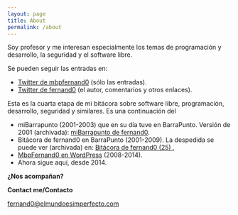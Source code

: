 ```yaml
---
layout: page
title: About
permalink: /about
---
```


Soy profesor y me interesan especialmente los temas de programación y desarrollo, la seguridad y el software libre.

Se pueden seguir las entradas en:

* [Twitter de mbpfernand0](https://twitter.com/mbpfernand0) (sólo las entradas).
* [Twitter de fernand0](https://twitter.com/fernand0) (el autor, comentarios y otros enlaces). 

Esta es la cuarta etapa de mi bitácora sobre software libre, programación, desarrollo, seguridad y similares. Es una continuación del 
* miBarrapunto (2001-2003) que en su día tuve en BarraPunto. Versión de 2001 (archivada): [miBarrapunto de fernand0](https://web.archive.org/web/20010624095315/http://mi.barrapunto.com/fernand0/).
* Bitácora de fernand0 en BarraPunto (2001-2009). La despedida se puede ver (archivada) en: [Bitácora de fernand0 (25) ](https://web.archive.org/web/20180610141550/http://barrapunto.com/~fernand0/bitacora), 
* [MbpFernand0 en WordPress](https://mbpfernand0.wordpress.com/)  (2008-2014).
* Ahora sigue aquí, desde 2014.

**¿Nos acompañan?**

**Contact me/Contacto**

<a href="mailto:fernand0+githubio@elmundoesimperfecto.com">fernand0@elmundoesimperfecto.com</a>
